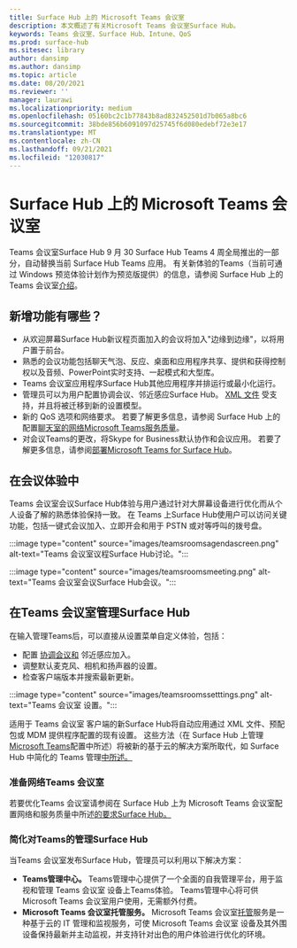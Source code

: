 ```yaml
---
title: Surface Hub 上的 Microsoft Teams 会议室
description: 本文概述了有关Microsoft Teams 会议室Surface Hub。
keywords: Teams 会议室、Surface Hub、Intune、QoS
ms.prod: surface-hub
ms.sitesec: library
author: dansimp
ms.author: dansimp
ms.topic: article
ms.date: 08/20/2021
ms.reviewer: ''
manager: laurawi
ms.localizationpriority: medium
ms.openlocfilehash: 05160bc2c1b77843b8ad832452501d7b065a8bc6
ms.sourcegitcommit: 38bde856b6091097d25745f6d080edebf72e3e17
ms.translationtype: MT
ms.contentlocale: zh-CN
ms.lasthandoff: 09/21/2021
ms.locfileid: "12030817"
---
```

# <a name="microsoft-teams-rooms-on-surface-hub"></a>Surface Hub 上的 Microsoft Teams 会议室

Teams 会议室Surface Hub 9 月 30 Surface Hub Teams [](hub-teams-app.md) 4 周全局推出的一部分，自动替换当前 Surface Hub Teams 应用。 有关新体验的Teams（当前可通过 Windows 预览体验计划作为预览版提供）的信息，请参阅 Surface Hub 上的 Teams 会议室[介绍](https://techcommunity.microsoft.com/t5/surface-it-pro-blog/introducing-teams-rooms-on-surface-hub/ba-p/2118373)。

## <a name="whats-new"></a>新增功能有哪些？

- 从欢迎屏幕Surface Hub新议程页面加入的会议将加入"边缘到边缘"，以将用户置于前台。
- 熟悉的会议功能包括聊天气泡、反应、桌面和应用程序共享、提供和获得控制权以及音频、PowerPoint实时支持、一起模式和大型库。
- Teams 会议室应用程序Surface Hub其他应用程序并排运行或最小化运行。
- 管理员可以为用户配置协调会议、邻近感应Surface Hub。 [XML 文件](/microsoftteams/rooms/surface-hub-manage-config#teams-configuration-file-syntax) 受支持，并且将被迁移到新的设置模型。
- 新的 QoS 选项和网络要求。 若要了解更多信息，请参阅 Surface Hub 上的配置[聊天室的网络Microsoft Teams服务质量](surface-hub-teams-rooms-networking.md)。
- 对会议Teams的更改，将Skype for Business默认协作和会议应用。 若要了解更多信息，请参阅[部署Microsoft Teams for Surface Hub](/MicrosoftTeams/teams-surface-hub)。

## <a name="in-meeting-experience"></a>在会议体验中

Teams 会议室会议Surface Hub体验与用户通过针对大屏幕设备进行优化而从个人设备了解的熟悉体验保持一致。 在 Teams 上Surface Hub使用户可以访问关键功能，包括一键式会议加入、立即开会和用于 PSTN 或对等呼叫的拨号盘。

:::image type="content" source="images/teamsroomsagendascreen.png" alt-text="Teams 会议室议程Surface Hub讨论。":::

:::image type="content" source="images/teamsroomsmeeting.png" alt-text="Teams 会议室会议Surface Hub会议。":::

## <a name="manage-teams-rooms-on-surface-hub"></a>在Teams 会议室管理Surface Hub

 在输入管理Teams后，可以直接从设置菜单自定义体验，包括：

- 配置 [协调会议和](/microsoftteams/rooms/coordinated-meetings) 邻近感应加入。
- 调整默认麦克风、相机和扬声器的设置。
- 检查客户端版本并搜索最新更新。

:::image type="content" source="images/teamsroomssetttings.png" alt-text="Teams 会议室 设置。":::

适用于 Teams 会议室 客户端的新Surface Hub将自动应用通过 XML 文件、预配包或 MDM 提供程序配置的现有设置。 这些方法（在 Surface Hub 上管理[Microsoft Teams](/microsoftteams/rooms/surface-hub-manage-config)配置中所述）将被新的基于云的解决方案所取代，如 Surface Hub 中简化的 Teams 管理[中所述。](#simplified-management-of-teams-coming-to-surface-hub)

### <a name="prepare-networking-for-teams-rooms"></a>准备网络Teams 会议室

若要优化Teams 会议室请参阅在 Surface Hub 上为 Microsoft Teams 会议室配置网络和服务质量中所述[的要求Surface Hub。](surface-hub-teams-rooms-networking.md)

### <a name="simplified-management-of-teams-coming-to-surface-hub"></a>简化对Teams的管理Surface Hub

当Teams 会议室发布Surface Hub，管理员可以利用以下解决方案：

- **Teams管理中心。** Teams管理中心提供了一个全面的自我管理平台，用于监视和管理 Teams 会议室 设备上Teams体验。 Teams管理中心将可供Microsoft Teams 会议室用户使用，无需额外付费。
- **Microsoft Teams 会议室托管服务。** Microsoft Teams 会议室[托管](/microsoftteams/rooms/microsoft-teams-rooms-premium)服务是一种基于云的 IT 管理和监视服务，可使 Microsoft Teams 会议室 设备及其外围设备保持最新并主动监视，并支持针对出色的用户体验进行优化的环境。
